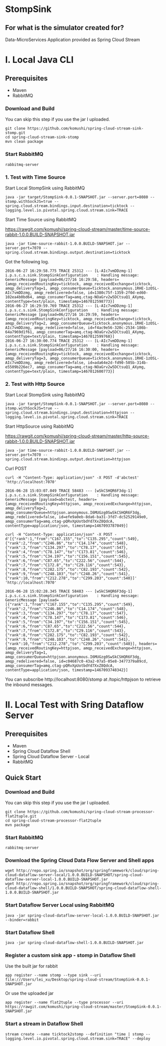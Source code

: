 # StompSink
## For what is the simulator created for?
Data-MicroServices Application provided as Spring Cloud Stream

# I. Local Java CLI
## Prerequisites

* Maven
* RabbitMQ

### Download and Build
You can skip this step if you use the jar I uploaded.

```
git clone https://github.com/komushi/spring-cloud-stream-sink-stomp.git
cd spring-cloud-stream-sink-stomp
mvn clean package
```

### Start RabbitMQ

```
rabbitmq-server
```

### 1. Test with Time Source

Start Local StompSink using RabbitMQ

```
java -jar target/StompSink-0.0.1-SNAPSHOT.jar --server.port=8080 --stomp.withSockJS=true --spring.cloud.stream.bindings.input.destination=ticktock --logging.level.io.pivotal.spring.cloud.stream.sink=TRACE
```

Start Time Source using RabbitMQ

https://rawgit.com/komushi/spring-cloud-stream/master/time-source-rabbit-1.0.0.BUILD-SNAPSHOT.jar

```
java -jar time-source-rabbit-1.0.0.BUILD-SNAPSHOT.jar --server.port=7070 --spring.cloud.stream.bindings.output.destination=ticktock
```

Got the following log.

```
2016-06-27 16:29:58.775 TRACE 25312 --- [L-AIc7vmDDzmg-1] i.p.s.c.s.sink.StompSinkConfiguration    : Handling message: GenericMessage [payload=06/27/16 16:29:58, headers={amqp_receivedRoutingKey=ticktock, amqp_receivedExchange=ticktock, amqp_deliveryTag=1, amqp_consumerQueue=ticktock.anonymous.1RHE-1zOSL-AIc7vmDDzmg, amqp_redelivered=false, id=1380c75f-1359-2f0d-ed60-102ea4b0bd64, amqp_consumerTag=amq.ctag-NOaGrv2w5DCtsuQ1_AXymg, contentType=text/plain, timestamp=1467012598773}]
2016-06-27 16:29:59.769 TRACE 25312 --- [L-AIc7vmDDzmg-1] i.p.s.c.s.sink.StompSinkConfiguration    : Handling message: GenericMessage [payload=06/27/16 16:29:59, headers={amqp_receivedRoutingKey=ticktock, amqp_receivedExchange=ticktock, amqp_deliveryTag=2, amqp_consumerQueue=ticktock.anonymous.1RHE-1zOSL-AIc7vmDDzmg, amqp_redelivered=false, id=f4ac9e56-320c-2534-186b-64a7969d1f61, amqp_consumerTag=amq.ctag-NOaGrv2w5DCtsuQ1_AXymg, contentType=text/plain, timestamp=1467012599768}]
2016-06-27 16:30:00.774 TRACE 25312 --- [L-AIc7vmDDzmg-1] i.p.s.c.s.sink.StompSinkConfiguration    : Handling message: GenericMessage [payload=06/27/16 16:30:00, headers={amqp_receivedRoutingKey=ticktock, amqp_receivedExchange=ticktock, amqp_deliveryTag=3, amqp_consumerQueue=ticktock.anonymous.1RHE-1zOSL-AIc7vmDDzmg, amqp_redelivered=false, id=ada64e2d-fd90-505b-314b-e5509b226ec7, amqp_consumerTag=amq.ctag-NOaGrv2w5DCtsuQ1_AXymg, contentType=text/plain, timestamp=1467012600773}]
```

### 2. Test with Http Source

Start Local StompSink using RabbitMQ

```
java -jar target/StompSink-0.0.1-SNAPSHOT.jar --server.port=8080 --stomp.withSockJS=true --spring.cloud.stream.bindings.input.destination=httpjson --logging.level.io.pivotal.spring.cloud.stream.sink=TRACE
```

Start HttpSource using RabbitMQ

https://rawgit.com/komushi/spring-cloud-stream/master/http-source-rabbit-1.0.0.BUILD-SNAPSHOT.jar

```
java -jar time-source-rabbit-1.0.0.BUILD-SNAPSHOT.jar --server.port=7070 --spring.cloud.stream.bindings.output.destination=httpjson
```

Curl POST

```
curl -H "Content-Type: application/json" -X POST -d'abctest' 'http://localhost:7070'
```

```
2016-06-28 15:03:07.049 TRACE 58483 --- [wSkCSHQR6F3dg-1] i.p.s.c.s.sink.StompSinkConfiguration    : Handling message: GenericMessage [payload=abctest, headers={amqp_receivedRoutingKey=httpjson, amqp_receivedExchange=httpjson, amqp_deliveryTag=2, amqp_consumerQueue=httpjson.anonymous.I6MUGzg0SwSkCSHQR6F3dg, amqp_redelivered=false, id=efe9a0eb-8da6-ba31-3fd7-dc52529149e0, amqp_consumerTag=amq.ctag-pQRvXpUotbdYd7XxZ8QdcA, contentType=application/json, timestamp=1467093787049}]
```

```
curl -H "Content-Type: application/json" -X POST -d'[{"rank":1,"from":"C167.155","to":"C135.295","count":549},{"rank":2,"from":"C246.86","to":"C14.174","count":548},{"rank":3,"from":"C134.297","to":"C78.17","count":547},{"rank":4,"from":"C78.147","to":"C173.81","count":546},{"rank":5,"from":"C34.197","to":"C156.151","count":545},{"rank":6,"from":"C87.65","to":"C222.56","count":544},{"rank":7,"from":"C172.8","to":"C29.116","count":543},{"rank":8,"from":"C282.175","to":"C82.193","count":542},{"rank":9,"from":"C248.103","to":"C248.26","count":541},{"rank":10,"from":"C212.278","to":"C299.203","count":540}]' 'http://localhost:7070'
```

```
2016-06-28 15:02:28.345 TRACE 58483 --- [wSkCSHQR6F3dg-1] i.p.s.c.s.sink.StompSinkConfiguration    : Handling message: GenericMessage [payload=[{"rank":1,"from":"C167.155","to":"C135.295","count":549},{"rank":2,"from":"C246.86","to":"C14.174","count":548},{"rank":3,"from":"C134.297","to":"C78.17","count":547},{"rank":4,"from":"C78.147","to":"C173.81","count":546},{"rank":5,"from":"C34.197","to":"C156.151","count":545},{"rank":6,"from":"C87.65","to":"C222.56","count":544},{"rank":7,"from":"C172.8","to":"C29.116","count":543},{"rank":8,"from":"C282.175","to":"C82.193","count":542},{"rank":9,"from":"C248.103","to":"C248.26","count":541},{"rank":10,"from":"C212.278","to":"C299.203","count":540}], headers={amqp_receivedRoutingKey=httpjson, amqp_receivedExchange=httpjson, amqp_deliveryTag=1, amqp_consumerQueue=httpjson.anonymous.I6MUGzg0SwSkCSHQR6F3dg, amqp_redelivered=false, id=c04687c0-43a2-07a5-05e8-3477379a89cd, amqp_consumerTag=amq.ctag-pQRvXpUotbdYd7XxZ8QdcA, contentType=application/json, timestamp=1467093748342}]
```

You can subscribe http://localhost:8080/stomp at /topic/httpjson to retrieve the inbound messages.

# II. Local Test with Sring Dataflow Server

## Prerequisites

* Maven
* Spring Cloud Dataflow Shell
* Spring Cloud Dataflow Server - Local
* RabbitMQ

## Quick Start

### Download and Build
You can skip this step if you use the jar I uploaded.

```
git clone https://github.com/komushi/spring-cloud-stream-processor-flat2tuple.git
cd spring-cloud-stream-processor-flat2tuple
mvn package
```

### Start RabbitMQ

```
rabbitmq-server
```

### Download the Spring Cloud Data Flow Server and Shell apps

```
wget http://repo.spring.io/snapshot/org/springframework/cloud/spring-cloud-dataflow-server-local/1.0.0.BUILD-SNAPSHOT/spring-cloud-dataflow-server-local-1.0.0.BUILD-SNAPSHOT.jar
wget http://repo.spring.io/snapshot/org/springframework/cloud/spring-cloud-dataflow-shell/1.0.0.BUILD-SNAPSHOT/spring-cloud-dataflow-shell-1.0.0.BUILD-SNAPSHOT.jar
```

### Start Dataflow Server Local using RabbitMQ

```
java -jar spring-cloud-dataflow-server-local-1.0.0.BUILD-SNAPSHOT.jar --binder=rabbit
```

### Start Dataflow Shell

```
java -jar spring-cloud-dataflow-shell-1.0.0.BUILD-SNAPSHOT.jar
```

### Register a custom sink app - stomp in Dataflow Shell

Use the built jar for rabbit

```
app register --name stomp --type sink --uri file:///Users/lei_xu/Desktop/spring-cloud-stream/StompSink-0.0.1-SNAPSHOT.jar
```

Or use the uploaded jar

```
app register --name flat2tuple --type processor --uri https://rawgit.com/komushi/spring-cloud-stream/master/StompSink-0.0.1-SNAPSHOT.jar
```

### Start a stream in Dataflow Shell

```
stream create --name ticktock2stomp --definition "time | stomp --logging.level.io.pivotal.spring.cloud.stream.sink=TRACE" --deploy
```